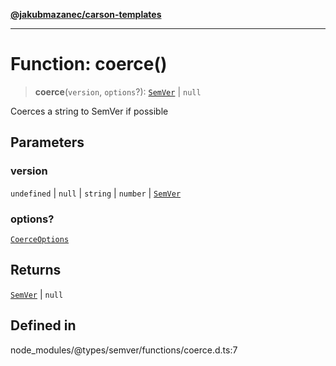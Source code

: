 [**@jakubmazanec/carson-templates**](../../../README.md)

---

# Function: coerce()

> **coerce**(`version`, `options`?): [`SemVer`](../classes/SemVer.md) \| `null`

Coerces a string to SemVer if possible

## Parameters

### version

`undefined` | `null` | `string` | `number` | [`SemVer`](../classes/SemVer.md)

### options?

[`CoerceOptions`](../interfaces/CoerceOptions.md)

## Returns

[`SemVer`](../classes/SemVer.md) \| `null`

## Defined in

node_modules/@types/semver/functions/coerce.d.ts:7
